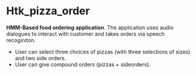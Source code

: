 # Htk_pizza_order
**HMM-Based food ordering application**. The application uses audio dialogues to interact with customer and takes orders via speech recoginiton.

* User can select three choices of pizzas (with three selections of sizes) and two side orders.
* User can give compound orders (pizzas + sideorders). 
